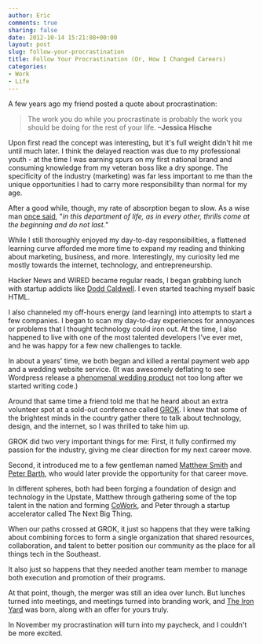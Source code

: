 ```yaml
---
author: Eric
comments: true
sharing: false
date: 2012-10-14 15:21:08+00:00
layout: post
slug: follow-your-procrastination
title: Follow Your Procrastination (Or, How I Changed Careers)
categories:
- Work
- Life
---
```


A few years ago my friend posted a quote about procrastination: 



> The work you do while you procrastinate is probably the work you should be doing for the rest of your life. **–Jessica Hische**



Upon first read the concept was interesting, but it's full weight didn't hit me until much later. I think the delayed reaction was due to my professional youth - at the time I was earning spurs on my first national brand and consuming knowledge from my veteran boss like a dry sponge. The specificity of the industry (marketing) was far less important to me than the unique opportunities I had to carry more responsibility than normal for my age. 

After a good while, though, my rate of absorption began to slow. As a wise man [once said](http://gim.ie/5CIK), "_in this department of life, as in every other, thrills come at the beginning and do not last._"

While I still thoroughly enjoyed my day-to-day responsibilities, a flattened learning curve afforded me more time to expand my reading and thinking about marketing, business, and more. Interestingly, my curiosity led me mostly towards the internet, technology, and entrepreneurship. 

Hacker News and WIRED became regular reads, I began grabbing lunch with startup addicts like [Dodd Caldwell](http://doddcaldwell.com). I even started teaching myself basic HTML. 

I also channeled my off-hours energy (and learning) into attempts to start a few companies. I began to scan my day-to-day experiences for annoyances or problems that I thought technology could iron out. At the time, I also happened to live with one of the most talented developers I've ever met, and he was happy for a few new challenges to tackle. 

In about a years' time, we both began and killed a rental payment web app and a wedding website service. (It was awesomely deflating to see Wordpress release a [phenomenal wedding product](http://weddings.wordpress.com) not too long after we started writing code.)

Around that same time a friend told me that he heard about an extra volunteer spot at a sold-out conference called [GROK](http://grok.cc). I knew that some of the brightest minds in the country gather there to talk about technology, design, and the internet, so I was thrilled to take him up. 

GROK did two very important things for me: First, it fully confirmed my passion for the industry, giving me clear direction for my next career move. 

Second, it introduced me to a few gentleman named [Matthew Smith](http://matthewsmith.cc) and [Peter Barth](http://twitter.com/peterbarth), who would later provide the opportunity for that career move. 

In different spheres, both had been forging a foundation of design and technology in the Upstate, Matthew through gathering some of the top talent in the nation and forming [CoWork](http://coworkgreenville.com), and Peter through a startup accelerator called The Next Big Thing. 

When our paths crossed at GROK, it just so happens that they were talking about combining forces to form a single organization that shared resources, collaboration, and talent to better position our community as the place for all things tech in the Southeast. 

It also just so happens that they needed another team member to manage both execution and promotion of their programs.

At that point, though, the merger was still an idea over lunch. But lunches turned into meetings, and meetings turned into branding work, and [The Iron Yard](http://theironyard.com) was born, along with an offer for yours truly. 

In November my procrastination will turn into my paycheck, and I couldn't be more excited. 
